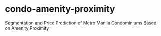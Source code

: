 # condo-amenity-proximity
Segmentation and Price Prediction of Metro Manila Condominiums Based on Amenity Proximity
